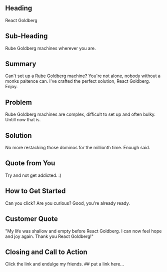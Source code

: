 
## Heading ##
React Goldberg

## Sub-Heading ##
Rube Goldberg machines wherever you are.

## Summary ##
  Can't set up a Rube Goldberg machine? You're not alone, nobody without a monks paitence can. I've crafted the perfect solution, React Goldberg. Enjoy.

## Problem ##
  Rube Goldberg machines are complex, difficult to set up and often bulky. Untill now that is.

## Solution ##
  No more restacking those dominos for the millionth time. Enough said.

## Quote from You ##
 Try and not get addicted. :)

## How to Get Started ##
 Can you click? Are you curious? Good, you're already ready.

## Customer Quote ##
"My life was shallow and empty before React Goldberg. I can now feel hope and joy again. Thank you React Goldberg!"

## Closing and Call to Action ##
Click the link and endulge my friends. ## put a link here...
